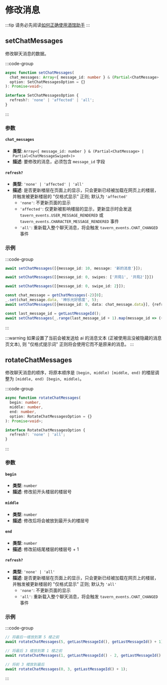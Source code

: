 # 修改消息

:::tip
请务必先阅读[如何正确使用酒馆助手](/guide/基本用法/如何正确使用酒馆助手.md)
:::

<CustomTOC />

## setChatMessages

修改聊天消息的数据。

:::code-group

```typescript [setChatMessages]
async function setChatMessages(
  chat_messages: Array<{ message_id: number } & (Partial<ChatMessage> | Partial<ChatMessageSwiped>)>,
  option: SetChatMessagesOption = {}
): Promise<void>;
```

```typescript [SetChatMessagesOption]
interface SetChatMessagesOption {
  refresh?: 'none' | 'affected' | 'all';
}
```

:::

### 参数

#### `chat_messages`

- **类型**: `Array<{ message_id: number } & (Partial<ChatMessage> | Partial<ChatMessageSwiped>)>`
- **描述**: 要修改的消息，必须包含 `message_id` 字段

#### `refresh?`

- **类型**: `'none' | 'affected' | 'all'`
- **描述**: 是否更新楼层在页面上的显示，只会更新已经被加载在网页上的楼层，并触发被更新楼层的 "仅格式显示" 正则; 默认为 `'affected'`
  - `'none'`: 不更新页面的显示
  - `'affected'`: 仅更新被影响楼层的显示，更新显示时会发送 `tavern_events.USER_MESSAGE_RENDERED` 或 `tavern_events.CHARACTER_MESSAGE_RENDERED` 事件
  - `'all'`: 重新载入整个聊天消息，将会触发 `tavern_events.CHAT_CHANGED` 事件

### 示例

:::code-group

```typescript [修改第 10 楼被 ai 使用的消息页的正文]
await setChatMessages([{message_id: 10, message: '新的消息'}]);
```

```typescript [设置开局]
await setChatMessages([{message_id: 0, swipes: ['开局1', '开局2']}])
```

```typescript [切换为开局 3]
await setChatMessages([{message_id: 0, swipe_id: 2}]);
```

```typescript [补充倒数第二楼的楼层变量]
const chat_message = getChatMessages(-2)[0];
_.set(chat_message.data, '神乐光好感度', 5);
await setChatMessages([{message_id: 0, data: chat_message.data}], {refresh: 'none'});
```

```typescript [隐藏所有楼层]
const last_message_id = getLastMessageId();
await setChatMessages(_.range(last_message_id + 1).map(message_id => ({message_id, is_hidden: true})));
```

:::

:::warning
如果设置了当前会被发送给 ai 的消息文本 (正被使用且没被隐藏的消息页文本), 则 "仅格式提示词" 正则将会使用它而不是原来的消息。
:::

## rotateChatMessages

修改聊天消息的顺序，将原本顺序是 `[begin, middle) [middle, end)` 的楼层调整为 `[middle, end) [begin, middle)`。

:::code-group

```typescript [rotateChatMessages]
async function rotateChatMessages(
  begin: number,
  middle: number,
  end: number,
  option: RotateChatMessagesOption = {}
): Promise<void>;
```

```typescript [RotateChatMessagesOption]
interface RotateChatMessagesOption {
  refresh?: 'none' | 'all';
}
```

:::

### 参数

#### `begin`

- **类型**: `number`
- **描述**: 修改前开头楼层的楼层号

#### `middle`

- **类型**: `number`
- **描述**: 修改后将会被放到最开头的楼层号

#### `end`

- **类型**: `number`
- **描述**: 修改前结尾楼层的楼层号 + 1

#### `refresh?`

- **类型**: `'none' | 'all'`
- **描述**: 是否更新楼层在页面上的显示，只会更新已经被加载在网页上的楼层，并触发被更新楼层的 "仅格式显示" 正则; 默认为 `'all'`
  - `'none'`: 不更新页面的显示
  - `'all'`: 重新载入整个聊天消息，将会触发 `tavern_events.CHAT_CHANGED` 事件

### 示例

:::code-group

```typescript [将最后一楼放到前面]
// 将最后一楼放到第 5 楼之前
await rotateChatMessages(5, getLastMessageId(), getLastMessageId() + 1);
```

```typescript [将多个楼层放到前面]
// 将最后 3 楼放到第 1 楼之前
await rotateChatMessages(1, getLastMessageId() - 2, getLastMessageId() + 1);
```

```typescript [将前面的楼层放到后面]
// 将前 3 楼放到最后
await rotateChatMessages(0, 3, getLastMessageId() + 1);
```

:::
